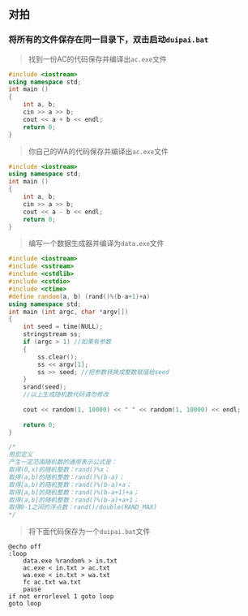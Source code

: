 ## 对拍

### 将所有的文件保存在同一目录下，双击启动`duipai.bat`

>找到一份AC的代码保存并编译出`ac.exe`文件

``` c++
#include <iostream>
using namespace std;
int main ()
{
    int a, b;
    cin >> a >> b;
    cout << a + b << endl;
    return 0;
}
```

>你自己的WA的代码保存并编译出`ac.exe`文件

``` c++
#include <iostream>
using namespace std;
int main ()
{
    int a, b;
    cin >> a >> b;
    cout << a - b << endl;
    return 0;
}
```

>编写一个数据生成器并编译为`data.exe`文件

``` c++
#include <iostream>
#include <sstream>
#include <cstdlib>
#include <cstdio>
#include <ctime>
#define random(a, b) (rand()%(b-a+1)+a)
using namespace std;
int main (int argc, char *argv[])
{
    int seed = time(NULL);
    stringstream ss; 
    if (argc > 1) //如果有参数
    {
        ss.clear();
        ss << argv[1];
        ss >> seed; //把参数转换成整数赋值给seed 
    }
    srand(seed);
    //以上生成随机数代码请勿修改
    
    cout << random(1, 10000) << " " << random(1, 10000) << endl;
    
    return 0;
}

/*
用宏定义
产生一定范围随机数的通用表示公式是：
取得(0,x)的随机整数：rand()%x；
取得(a,b)的随机整数：rand()%(b-a)；
取得[a,b)的随机整数：rand()%(b-a)+a；
取得[a,b]的随机整数：rand()%(b-a+1)+a；
取得(a,b]的随机整数：rand()%(b-a)+a+1；
取得0-1之间的浮点数：rand()/double(RAND_MAX)
*/
```

>将下面代码保存为一个`duipai.bat`文件

```
@echo off
:loop
    data.exe %random% > in.txt
    ac.exe < in.txt > ac.txt
    wa.exe < in.txt > wa.txt
    fc ac.txt wa.txt
    pause
if not errorlevel 1 goto loop
goto loop
```
